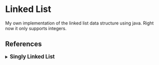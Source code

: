 # Linked List

My own implementation of the linked list data structure using java. Right now it only supports integers.

## References


<details><summary><span style="font-size: 1.2em; font-weight: bold;">Singly Linked List</span></summary>

---

For example purposes we will consider this as "exampleList" : 

    {12, 34, 52, 16, 9, 29}

---

<details>
<summary><strong>getFirst()</strong></summary>

> Gets the value of the first node.

**Returns :** *int*

**Args :** *None*

**Example :**

    exampleList.getFirst();

*Return value:*

    12    

</details>

---

<details>
<summary><strong>getLast()</strong></summary>

> Gets the value of the last node.

**Returns :** *int*

**Args :** *None*

**Example : **

    exampleList.getLast();

*Return value:*

    29

</details>

---

<details>
<summary><strong>get(int index)</strong></summary>

> Gets the value of the node with a given index.

**Returns :** *int*

**Args :** *index (int)*

**Example :**

    exampleList.get(3);

*Return value:*

    16

</details>

---

<details>
<summary><strong>addFirst(int value)</strong></summary>

> Adds a node with a given value to the front of the list.

**Returns :** *None*

**Args :** *value (int)*

**Example :**

    exampleList.addFirst(72);

*Updated exampleList:*

    {72, 12, 34, 52, 16, 9, 29}

</details>

---

<details>
<summary><strong>add(int value)</strong></summary>

> Adds a node with a given value to the end of the list.

**Returns :** *None*

**Args :** *value (int)*

**Example :**

    exampleList.add(72);

*Updated exampleList:*

    {12, 34, 52, 16, 9, 29, 72}

</details>

---

<details>
<summary><strong>insertAt(int index, int value)</strong></summary>

> Inserts a node with a given value between two other nodes according to a given index.

**Returns :** *None*

**Args :** *index (int), value (int)*

**Example :**

    exampleList.insertAt(2, 23);

*Updated exampleList:*

    {12, 34, 23, 52, 16, 9, 29}

</details>

---

<details>
<summary><strong>addAll(List&lt;int&gt; values)</strong></summary>

> Adds a collection of values to the end of the list.

**Returns :** *None*

**Args :** *values (List<int>)*

**Example :**

    List<int> listToAdd = new ArrayList<>(45, 67, 81);

    exampleList.addAll(listToAdd);

*Updated exampleList:*

    {12, 34, 52, 16, 9, 29, 45, 67, 81}

</details>

---

<details>
<summary><strong>isEmpty()</strong></summary>

> Checks whether a list is empty or not.

**Returns :** *boolean*

**Args :** *None*

**Example :**

    exampleList.isEmpty();

*Return value:*

    false

</details>

---

<details>
<summary><strong>size()</strong></summary>

> Gets the size (amount of values) inside the list.

**Returns :** *integer*

**Args :** *None*

**Example :**

    exampleList.size();

*Return value:*

    6

</details>

---

<details>
<summary><strong>cloneList()</strong></summary>

> Creates a deep copy of the list.

**Returns :** *SinglyLinkedList*

**Args :** *None*

**Example :**

    exampleList.cloneList();

*Return value:*

    SinglyLinkedList

</details>

---

<details>
<summary><strong>contains(int value)</strong></summary>

> Checks whether a given value is inside the list.

**Returns :** *boolean*

**Args :** *value (int)*

**Example :**

    exampleList.contains(9);

*Return value:*

    true

</details>

---

<details>
<summary><strong>indexOf(int value)</strong></summary>

> Gets the index of a given value inside the list.

**Returns :** *int*

**Args :** *value (int)*

**Example :**

    exampleList.indexOf(16);

*Return value:*

    3

</details>

---

<details>
<summary><strong>remove(int value)</strong></summary>

>Removes a given value from the list.

**Returns :** *None*

**Args :** *value (int)*

**Example :**

    exampleList.remove(52);

*Updated exampleList:*

    {12, 34, 16, 9, 29}

</details>

---

<details>
<summary><strong>removeAt(int index)</strong></summary>

> Removes a value at a given index from the list.

**Returns :** *None*

**Args :** *index (int)*

**Example :**

    exampleList.removeAt(0);

*Updated exampleList:*

    {34, 52, 16, 9, 29}

</details>

---

<details>
<summary><strong>print()</strong></summary>

> Prints all values of the list.

**Returns :** *None*

**Args :** *None*

**Example :**

    exampleList.print()

*Output:*

    12, 34, 52, 16, 9, 29,

</details>

</details>



